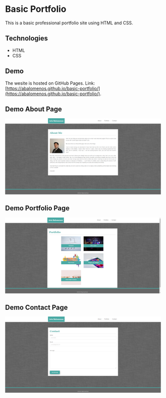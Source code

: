 # Basic Portfolio

This is a basic professional portfolio site using HTML and CSS.


## Technologies

* HTML
* CSS


## Demo
The wesite is hosted on GitHub Pages. Link: [https://abalomenos.github.io/basic-portfolio/](https://abalomenos.github.io/basic-portfolio/).

## Demo About Page
![Demo1](demo/demo1.png "Demo About Page")

## Demo Portfolio Page
![Demo2](demo/demo2.png "Demo Portfolio Page")

## Demo Contact Page
![Demo3](demo/demo3.png "Demo Contact Page")